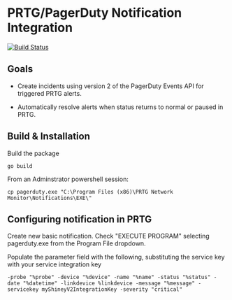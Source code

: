 # PRTG/PagerDuty Notification Integration


[![Build Status](https://travis-ci.org/TWExchangeSolutions/prtg-pagerduty.svg?branch=master)](https://travis-ci.org/TWExchangeSolutions/prtg-pagerduty)

## Goals

* Create incidents using version 2 of the PagerDuty Events API for triggered PRTG alerts.

* Automatically resolve alerts when status returns to normal or paused in PRTG.


## Build & Installation

Build the package

`go build`

From an Adminstrator powershell session:

`cp pagerduty.exe "C:\Program Files (x86)\PRTG Network Monitor\Notifications\EXE\"`


## Configuring notification in PRTG

Create new basic notification. Check "EXECUTE PROGRAM" selecting pagerduty.exe from the Program File dropdown.

Populate the parameter field with the following, substituting the service key with your service integration key

`-probe "%probe" -device "%device" -name "%name" -status "%status" -date "%datetime" -linkdevice %linkdevice -message "%message" -servicekey myShineyV2IntegrationKey -severity "critical"`
